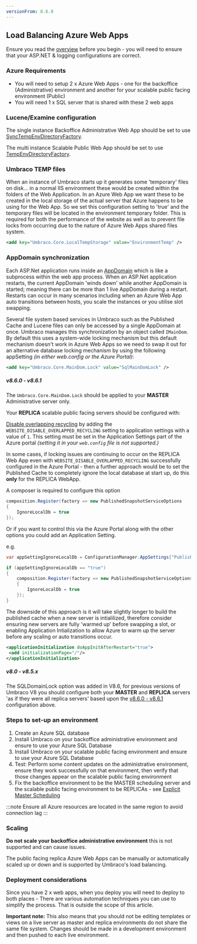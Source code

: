 ```yaml
---
versionFrom: 8.6.0
---
```


## Load Balancing Azure Web Apps

Ensure you read the [overview](index.md) before you begin - you will need to ensure that your ASP.NET & logging configurations are correct.

### Azure Requirements

* You will need to setup 2 x Azure Web Apps - one for the backoffice (Administrative) environment and another for your scalable public facing environment (Public)
* You will need 1 x SQL server that is shared with these 2 web apps

### Lucene/Examine configuration

The single instance Backoffice Administrative Web App should be set to use [SyncTempEnvDirectoryFactory](file-system-replication.md#examine-directory-factory-options).

The multi instance Scalable Public Web App should be set to use [TempEnvDirectoryFactory](file-system-replication.md#examine-directory-factory-options).

### Umbraco TEMP files

When an instance of Umbraco starts up it generates some 'temporary' files on disk... in a normal IIS environment these would be created within the folders of the Web Application. In an Azure Web App we want these to be created in the local storage of the actual server that Azure happens to be using for the Web App. So we set this configuration setting to 'true' and the temporary files will be located in the environment temporary folder. This is required for both the performance of the website as well as to prevent file locks from occurring due to the nature of Azure Web Apps shared files system.

```xml
<add key="Umbraco.Core.LocalTempStorage" value="EnvironmentTemp" />
```

### AppDomain synchronization

Each ASP.Net application runs inside an [AppDomain](https://docs.microsoft.com/en-us/dotnet/framework/app-domains/application-domains) which is like a subprocess within the web app process. When an ASP.Net application restarts, the current AppDomain 'winds down' while another AppDomain is started; meaning there can be more than 1 live AppDomain during a restart. Restarts can occur in many scenarios including when an Azure Web App auto transitions between hosts, you scale the instances or you utilise slot swapping.

Several file system based services in Umbraco such as the Published Cache and Lucene files can only be accessed by a single AppDomain at once. Umbraco manages this synchronization by an object called `IMainDom`. By default this uses a system-wide locking mechanism but this default mechanism doesn't work in Azure Web Apps so we need to swap it out for an alternative database locking mechanism by using the following appSetting _(in either web.config or the Azure Portal)_:

```xml
<add key="Umbraco.Core.MainDom.Lock" value="SqlMainDomLock" />
```

##### v8.6.0 - v8.6.1

The `Umbraco.Core.MainDom.Lock` should be applied to your __MASTER__ Administrative server only.

Your __REPLICA__ scalable public facing servers should be configured with:

[Disable overlapping recycling](https://github.com/projectkudu/kudu/wiki/Configurable-settings#disable-overlapped-recycling) by adding the `WEBSITE_DISABLE_OVERLAPPED_RECYCLING` setting to application settings with a value of `1`. This setting must be set in the Application Settings part of the Azure portal _(setting it in your `web.config` file is not supported.)_

In some cases, if locking issues are continuing to occur on the REPLICA Web App even with `WEBSITE_DISABLE_OVERLAPPED_RECYCLING`
successfully configured in the Azure Portal - then a further approach would be to set the Published Cache to completely ignore the local database at start up, do this **only** for the REPLICA WebApp.

A composer is required to configure this option

```csharp
composition.Register(factory => new PublishedSnapshotServiceOptions
{
    IgnoreLocalDb = true
});
```

Or if you want to control this via the Azure Portal along with the other options you could add an Application Setting.

e.g.

```csharp
var appSettingIgnoreLocalDb = ConfigurationManager.AppSettings["PublishedSnapshotServiceOptions.IgnoreLocalDb"];

if (appSettingIgnoreLocalDb == "true")
{
    composition.Register(factory => new PublishedSnapshotServiceOptions
    {
        IgnoreLocalDb = true
    });
}
```
The downside of this approach is it will take slightly longer to build the published cache when a new server is intialilized, therefore consider ensuring new servers are fully 'warmed up' before swapping a slot, or enabling Application Intialization to allow Azure to warm up the server before any scaling or auto transitions occur.

```xml
<applicationInitialization doAppInitAfterRestart="true">
 <add initializationPage="/"/>
</applicationInitialization>
```

##### v8.0 - v8.5.x

The SQLDomainLock option was added in V8.6, for previous versions of Umbraco V8 you should configure both your __MASTER__ and __REPLICA__ servers 'as if they were all replica servers' based upon the [v8.6.0 - v8.6.1](#v860---v861) configuration above.

### Steps to set-up an environment

1. Create an Azure SQL database
2. Install Umbraco on your backoffice administrative environment and ensure to use your Azure SQL Database
3. Install Umbraco on your scalable public facing environment and ensure to use your Azure SQL Database
4. Test: Perform some content updates on the administrative environment, ensure they work successfully on that environment, then verify that those changes appear on the scalable public facing environment
5. Fix the backoffice environment to be the MASTER scheduling server and the scalable public facing environment to be REPLICAs - see [Explicit Master Scheduling](flexible-advanced.md#explicit-master-scheduling-server)

:::note
Ensure all Azure resources are located in the same region to avoid connection lag
:::

### Scaling

**Do not scale your backoffice administrative environment** this is not supported and can cause issues.

The public facing replica Azure Web Apps can be manually or automatically scaled up or down and is supported by Umbraco's load balancing.

### Deployment considerations

Since you have 2 x web apps, when you deploy you will need to deploy to both places - There are various automation techniques you can use to simplify the process. That is outside the scope of this article.

**Important note:** This also means that you should not be editing templates or views on a live server as master and replica environments do not share the same file system. Changes should be made in a development environment and then pushed to each live environment.
